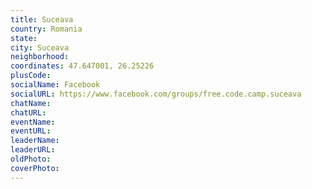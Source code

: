 ```yaml
---
title: Suceava
country: Romania
state: 
city: Suceava
neighborhood: 
coordinates: 47.647001, 26.25226
plusCode:
socialName: Facebook
socialURL: https://www.facebook.com/groups/free.code.camp.suceava
chatName:
chatURL:
eventName:
eventURL:
leaderName:
leaderURL:
oldPhoto: 
coverPhoto:
---
```

